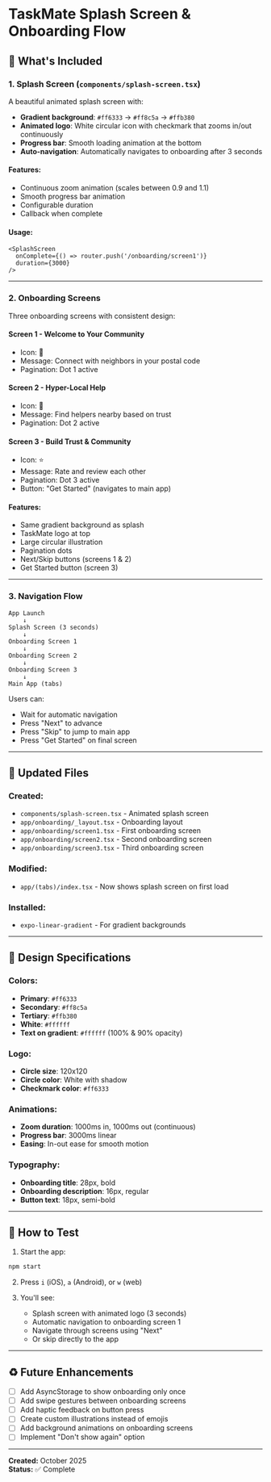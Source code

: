 # TaskMate Splash Screen & Onboarding Flow

## 🎨 What's Included

### 1. Splash Screen (`components/splash-screen.tsx`)

A beautiful animated splash screen with:
- **Gradient background**: `#ff6333` → `#ff8c5a` → `#ffb380`
- **Animated logo**: White circular icon with checkmark that zooms in/out continuously
- **Progress bar**: Smooth loading animation at the bottom
- **Auto-navigation**: Automatically navigates to onboarding after 3 seconds

#### Features:
- Continuous zoom animation (scales between 0.9 and 1.1)
- Smooth progress bar animation
- Configurable duration
- Callback when complete

#### Usage:
```tsx
<SplashScreen 
  onComplete={() => router.push('/onboarding/screen1')} 
  duration={3000}
/>
```

---

### 2. Onboarding Screens

Three onboarding screens with consistent design:

#### **Screen 1** - Welcome to Your Community
- Icon: 🤝
- Message: Connect with neighbors in your postal code
- Pagination: Dot 1 active

#### **Screen 2** - Hyper-Local Help
- Icon: 📍
- Message: Find helpers nearby based on trust
- Pagination: Dot 2 active

#### **Screen 3** - Build Trust & Community
- Icon: ⭐
- Message: Rate and review each other
- Pagination: Dot 3 active
- Button: "Get Started" (navigates to main app)

#### Features:
- Same gradient background as splash
- TaskMate logo at top
- Large circular illustration
- Pagination dots
- Next/Skip buttons (screens 1 & 2)
- Get Started button (screen 3)

---

### 3. Navigation Flow

```
App Launch
    ↓
Splash Screen (3 seconds)
    ↓
Onboarding Screen 1
    ↓
Onboarding Screen 2
    ↓
Onboarding Screen 3
    ↓
Main App (tabs)
```

Users can:
- Wait for automatic navigation
- Press "Next" to advance
- Press "Skip" to jump to main app
- Press "Get Started" on final screen

---

## 🎯 Updated Files

### Created:
- `components/splash-screen.tsx` - Animated splash screen
- `app/onboarding/_layout.tsx` - Onboarding layout
- `app/onboarding/screen1.tsx` - First onboarding screen
- `app/onboarding/screen2.tsx` - Second onboarding screen
- `app/onboarding/screen3.tsx` - Third onboarding screen

### Modified:
- `app/(tabs)/index.tsx` - Now shows splash screen on first load

### Installed:
- `expo-linear-gradient` - For gradient backgrounds

---

## 🎨 Design Specifications

### Colors:
- **Primary**: `#ff6333`
- **Secondary**: `#ff8c5a`
- **Tertiary**: `#ffb380`
- **White**: `#ffffff`
- **Text on gradient**: `#ffffff` (100% & 90% opacity)

### Logo:
- **Circle size**: 120x120
- **Circle color**: White with shadow
- **Checkmark color**: `#ff6333`

### Animations:
- **Zoom duration**: 1000ms in, 1000ms out (continuous)
- **Progress bar**: 3000ms linear
- **Easing**: In-out ease for smooth motion

### Typography:
- **Onboarding title**: 28px, bold
- **Onboarding description**: 16px, regular
- **Button text**: 18px, semi-bold

---

## 🚀 How to Test

1. Start the app:
```bash
npm start
```

2. Press `i` (iOS), `a` (Android), or `w` (web)

3. You'll see:
   - Splash screen with animated logo (3 seconds)
   - Automatic navigation to onboarding screen 1
   - Navigate through screens using "Next"
   - Or skip directly to the app

---

## ♻️ Future Enhancements

- [ ] Add AsyncStorage to show onboarding only once
- [ ] Add swipe gestures between onboarding screens
- [ ] Add haptic feedback on button press
- [ ] Create custom illustrations instead of emojis
- [ ] Add background animations on onboarding screens
- [ ] Implement "Don't show again" option

---

**Created:** October 2025  
**Status:** ✅ Complete

